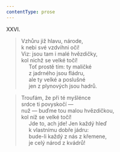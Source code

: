 ```yaml
---
contentType: prose
---
```


XXVI.

> Vzhůru již hlavu, národe,  
> k nebi své vzdvihni oči!  
> Viz: jsou tam i malé hvězdičky,  
> kol nichž se velké točí!  
>      Toť prostě tím: ty maličké  
>      z jadrného jsou fládru,  
>      ale ty velké a poslušné  
>      jen z plynových jsou hadrů.

> Troufám, že při té myšlénce  
> srdce ti povyskočí —  
> nuž — buďme tou malou hvězdičkou,  
> kol níž se velké točí!  
>      Jde to, ach jde! Jen každý hleď  
>      k vlastnímu dobře jádru:  
>      bude-li každý z nás z křemene,  
>      je celý národ z kvádrů!
